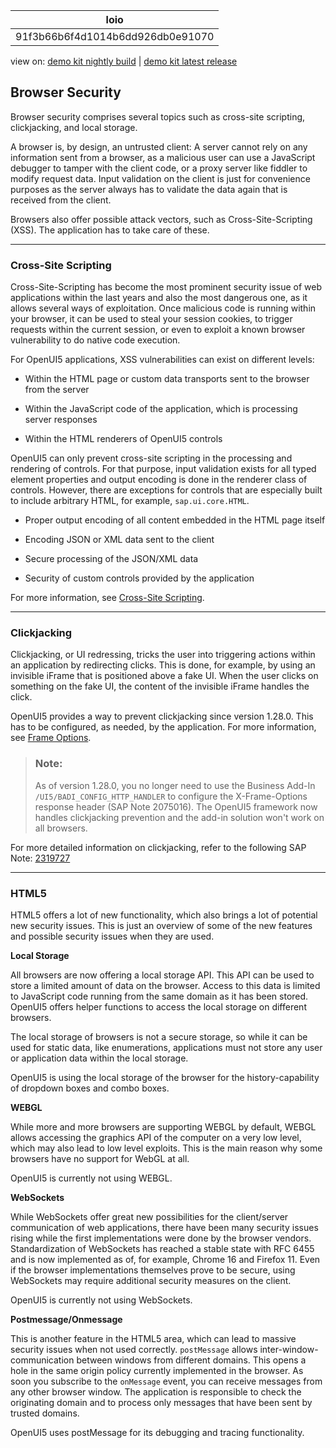 <!-- loio91f3b66b6f4d1014b6dd926db0e91070 -->

| loio |
| -----|
| 91f3b66b6f4d1014b6dd926db0e91070 |

<div id="loio">

view on: [demo kit nightly build](https://openui5nightly.hana.ondemand.com/#/topic/91f3b66b6f4d1014b6dd926db0e91070) | [demo kit latest release](https://openui5.hana.ondemand.com/#/topic/91f3b66b6f4d1014b6dd926db0e91070)</div>

## Browser Security

Browser security comprises several topics such as cross-site scripting, clickjacking, and local storage.

A browser is, by design, an untrusted client: A server cannot rely on any information sent from a browser, as a malicious user can use a JavaScript debugger to tamper with the client code, or a proxy server like fiddler to modify request data. Input validation on the client is just for convenience purposes as the server always has to validate the data again that is received from the client.

Browsers also offer possible attack vectors, such as Cross-Site-Scripting \(XSS\). The application has to take care of these.

***

<a name="loio91f3b66b6f4d1014b6dd926db0e91070__section_6C7CB6E84E7E42DB821D50A02BEFF849"/>

### Cross-Site Scripting

Cross-Site-Scripting has become the most prominent security issue of web applications within the last years and also the most dangerous one, as it allows several ways of exploitation. Once malicious code is running within your browser, it can be used to steal your session cookies, to trigger requests within the current session, or even to exploit a known browser vulnerability to do native code execution.

For OpenUI5 applications, XSS vulnerabilities can exist on different levels:

-   Within the HTML page or custom data transports sent to the browser from the server

-   Within the JavaScript code of the application, which is processing server responses

-   Within the HTML renderers of OpenUI5 controls


OpenUI5 can only prevent cross-site scripting in the processing and rendering of controls. For that purpose, input validation exists for all typed element properties and output encoding is done in the renderer class of controls. However, there are exceptions for controls that are especially built to include arbitrary HTML, for example, `sap.ui.core.HTML`.

-   Proper output encoding of all content embedded in the HTML page itself

-   Encoding JSON or XML data sent to the client

-   Secure processing of the JSON/XML data

-   Security of custom controls provided by the application


For more information, see [Cross-Site Scripting](Cross-Site_Scripting_91f0bd3.md).

***

### Clickjacking

Clickjacking, or UI redressing, tricks the user into triggering actions within an application by redirecting clicks. This is done, for example, by using an invisible iFrame that is positioned above a fake UI. When the user clicks on something on the fake UI, the content of the invisible iFrame handles the click.

OpenUI5 provides a way to prevent clickjacking since version 1.28.0. This has to be configured, as needed, by the application. For more information, see [Frame Options](Frame_Options_62d9c4d.md).

> ### Note:  
> As of version 1.28.0, you no longer need to use the Business Add-In `/UI5/BADI_CONFIG_HTTP_HANDLER` to configure the X-Frame-Options response header \(SAP Note 2075016\). The OpenUI5 framework now handles clickjacking prevention and the add-in solution won't work on all browsers.

For more detailed information on clickjacking, refer to the following SAP Note: [2319727](https://launchpad.support.sap.com/#/notes/2319727)

***

<a name="loio91f3b66b6f4d1014b6dd926db0e91070__section_94EDDC27FE5D45A29B1B7DC18C4E2F48"/>

### HTML5

HTML5 offers a lot of new functionality, which also brings a lot of potential new security issues. This is just an overview of some of the new features and possible security issues when they are used.

**Local Storage**

All browsers are now offering a local storage API. This API can be used to store a limited amount of data on the browser. Access to this data is limited to JavaScript code running from the same domain as it has been stored. OpenUI5 offers helper functions to access the local storage on different browsers.

The local storage of browsers is not a secure storage, so while it can be used for static data, like enumerations, applications must not store any user or application data within the local storage.

OpenUI5 is using the local storage of the browser for the history-capability of dropdown boxes and combo boxes.

**WEBGL**

While more and more browsers are supporting WEBGL by default, WEBGL allows accessing the graphics API of the computer on a very low level, which may also lead to low level exploits. This is the main reason why some browsers have no support for WebGL at all.

OpenUI5 is currently not using WEBGL.

**WebSockets**

While WebSockets offer great new possibilities for the client/server communication of web applications, there have been many security issues rising while the first implementations were done by the browser vendors. Standardization of WebSockets has reached a stable state with RFC 6455 and is now implemented as of, for example, Chrome 16 and Firefox 11. Even if the browser implementations themselves prove to be secure, using WebSockets may require additional security measures on the client.

OpenUI5 is currently not using WebSockets.

**Postmessage/Onmessage**

This is another feature in the HTML5 area, which can lead to massive security issues when not used correctly. `postMessage` allows inter-window-communication between windows from different domains. This opens a hole in the same origin policy currently implemented in the browser. As soon you subscribe to the `onMessage` event, you can receive messages from any other browser window. The application is responsible to check the originating domain and to process only messages that have been sent by trusted domains.

OpenUI5 uses postMessage for its debugging and tracing functionality.

